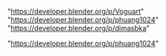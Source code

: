 "https://developer.blender.org/p/Voguart"
"https://developer.blender.org/p/phuang1024"
"https://developer.blender.org/p/dimasbka"
 
"https://developer.blender.org/p/phuang1024"
 
